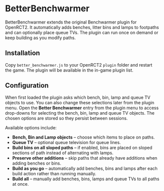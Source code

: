 # BetterBenchwarmer

BetterBenchwarmer extends the original Benchwarmer plugin for OpenRCT2. It automatically adds benches, litter bins and lamps to footpaths and can optionally place queue TVs. The plugin can run once on demand or keep building as you modify paths.

## Installation

Copy `better_benchwarmer.js` to your OpenRCT2 `plugin` folder and restart the game. The plugin will be available in the in-game plugin list.

## Configuration

When first loaded the plugin asks which bench, bin, lamp and queue TV objects to use. You can also change these selections later from the plugin menu.
Open the **Better Benchwarmer** entry from the plugin menu to access drop-downs
for selecting the bench, bin, lamp and queue TV objects. The chosen options are
stored so they persist between sessions.

Available options include:

- **Bench, Bin and Lamp objects** – choose which items to place on paths.
- **Queue TV** – optional queue television for queue lines.
- **Build bins on all sloped paths** – if enabled, bins are placed on sloped sections of path instead of alternating with lamps.
- **Preserve other additions** – skip paths that already have additions when adding benches or bins.
- **Build as you go** – automatically add benches, bins and lamps after each build action rather than running manually.
- **Build all** – manually add benches, bins, lamps and queue TVs to all paths at once.

